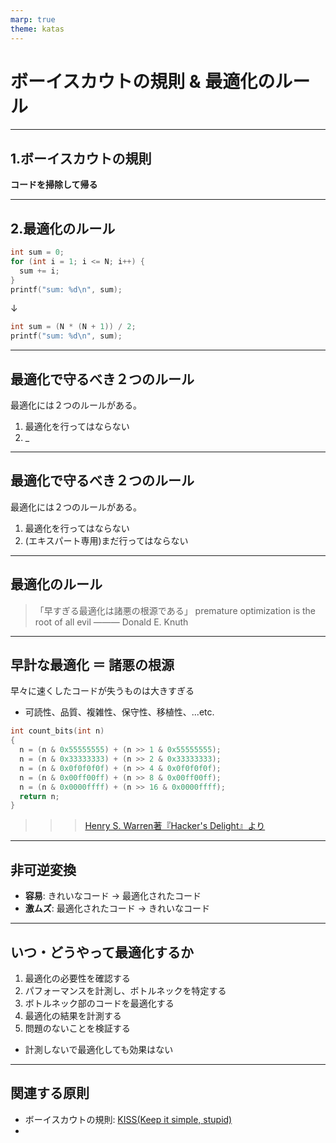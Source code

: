 ```yaml
---
marp: true
theme: katas
---
```

<!-- 
size: 16:9
paginate: true
-->
<!-- header: 勉強会# ― エンジニアとしての解像度を高めるための勉強会-->

# ボーイスカウトの規則 & 最適化のルール

---

## 1.ボーイスカウトの規則

**コードを掃除して帰る**

---

## 2.最適化のルール

<!-- ここでの最適化とは「パフォーマンス・チューニング」のことを指す。
動作の速いコードを書くこと。 -->

```cpp
int sum = 0;
for (int i = 1; i <= N; i++) {
  sum += i;
}
printf("sum: %d\n", sum);
```
↓

```cpp
int sum = (N * (N + 1)) / 2;
printf("sum: %d\n", sum);
```

---

## 最適化で守るべき２つのルール

最適化には２つのルールがある。

1. 最適化を行ってはならない
1. _

---

## 最適化で守るべき２つのルール

最適化には２つのルールがある。

1. 最適化を行ってはならない
1. (エキスパート専用)まだ行ってはならない

---

## 最適化のルール

> 「早すぎる最適化は諸悪の根源である」
> premature optimization is the root of all evil
> ――― Donald E. Knuth

---

## 早計な最適化 ＝ 諸悪の根源

早々に速くしたコードが失うものは大きすぎる

* 可読性、品質、複雑性、保守性、移植性、...etc.

```cpp
int count_bits(int n)
{
  n = (n & 0x55555555) + (n >> 1 & 0x55555555);
  n = (n & 0x33333333) + (n >> 2 & 0x33333333);
  n = (n & 0x0f0f0f0f) + (n >> 4 & 0x0f0f0f0f);
  n = (n & 0x00ff00ff) + (n >> 8 & 0x00ff00ff);
  n = (n & 0x0000ffff) + (n >> 16 & 0x0000ffff);
  return n;
}
```

>>> [Henry S. Warren著『Hacker's Delight』より](https://www.amazon.co.jp/exec/obidos/ASIN/0201914654)

<!-- 渡した数値のビットの1の数を数えるコード。1960年代に考案 -->
<!-- Intel x86 アーキテクチャが SSE 4.2 から導入した population count 命令の POPCNT を使うのが何倍も速い。 -->

---

## 非可逆変換

* <b>容易</b>: きれいなコード → 最適化されたコード
* **激ムズ**: 最適化されたコード → きれいなコード

---

## いつ・どうやって最適化するか

1. 最適化の必要性を確認する
2. パフォーマンスを計測し、ボトルネックを特定する
3. ボトルネック部のコードを最適化する
4. 最適化の結果を計測する
5. 問題のないことを検証する

<!-- ユーザーはそこまで必要性を感じていないかもしれない -->
<!-- ボトルネックを見つけることが先決。特定の部分だけに時間の多くがかかっていることがほとんど。だから計測すること。
パレートの法則も適用される。ボトルネックに関する経験則として、全体の1%〜25%のコードが75%〜99%のリソースを消費すると言われている。（Wikipedia: 最適化） -->
<!-- ようやくここで最適化。 -->
<!-- まだ終わっていない。そのあと計測して、本当に速くなったかを確認する -->
<!-- そして動作の検証。ここまでやってようやく最適化が終わる -->

* 計測しないで最適化しても効果はない

---

## 関連する原則

* ボーイスカウトの規則: [KISS(Keep it simple, stupid)](03-kiss.md)
* 